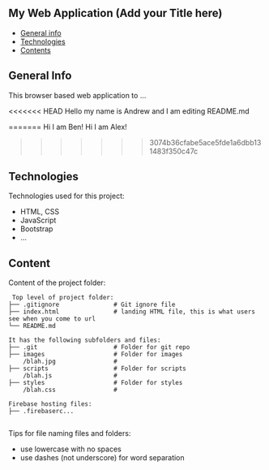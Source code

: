 ## My Web Application (Add your Title here)

* [General info](#general-info)
* [Technologies](#technologies)
* [Contents](#content)

## General Info
This browser based web application to ...

<<<<<<< HEAD
Hello my name is Andrew and I am editing README.md
	
=======
Hi I am Ben!
Hi I am Alex!

>>>>>>> 3074b36cfabe5ace5fde1a6dbb131483f350c47c
## Technologies
Technologies used for this project:
* HTML, CSS
* JavaScript
* Bootstrap 
* ...
	
## Content
Content of the project folder:

```
 Top level of project folder: 
├── .gitignore               # Git ignore file
├── index.html               # landing HTML file, this is what users see when you come to url
└── README.md

It has the following subfolders and files:
├── .git                     # Folder for git repo
├── images                   # Folder for images
    /blah.jpg                # 
├── scripts                  # Folder for scripts
    /blah.js                 # 
├── styles                   # Folder for styles
    /blah.css                # 

Firebase hosting files: 
├── .firebaserc...


```

Tips for file naming files and folders:
* use lowercase with no spaces
* use dashes (not underscore) for word separation

